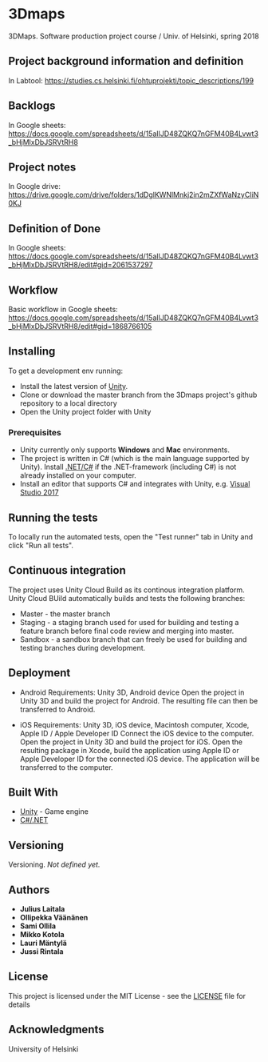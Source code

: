 # 3Dmaps
3DMaps. Software production project course / Univ. of Helsinki, spring 2018

## Project background information and definition

In Labtool: https://studies.cs.helsinki.fi/ohtuprojekti/topic_descriptions/199

## Backlogs

In Google sheets: https://docs.google.com/spreadsheets/d/15aIlJD48ZQKQ7nGFM40B4Lvwt3_bHjMlxDbJSRVtRH8

## Project notes

In Google drive: https://drive.google.com/drive/folders/1dDglKWNlMnkj2in2mZXfWaNzyCIiN0KJ

## Definition of Done

In Google sheets: https://docs.google.com/spreadsheets/d/15aIlJD48ZQKQ7nGFM40B4Lvwt3_bHjMlxDbJSRVtRH8/edit#gid=2061537297

## Workflow
Basic workflow in Google sheets: https://docs.google.com/spreadsheets/d/15aIlJD48ZQKQ7nGFM40B4Lvwt3_bHjMlxDbJSRVtRH8/edit#gid=1868766105

## Installing

To get a development env running:
* Install the latest version of [Unity](https://unity3d.com/get-unity/download).
* Clone or download the master branch from the 3Dmaps project's github repository to a local directory
* Open the Unity project folder with Unity

### Prerequisites

* Unity currently only supports **Windows** and **Mac** environments.
* The project is written in C# (which is the main language supported by Unity). Install [.NET/C#](https://www.microsoft.com/net/download/) if the .NET-framework (including C#) is not already installed on your computer.
* Install an editor that supports C# and integrates with Unity, e.g. [Visual Studio 2017](https://www.microsoft.com/fi-fi/store/b/visualstudio)

## Running the tests

To locally run the automated tests, open the "Test runner" tab in Unity and click "Run all tests".

## Continuous integration

The project uses Unity Cloud Build as its continous integration platform. Unity Cloud BUild automatically builds and tests the following branches:
* Master - the master branch
* Staging - a staging branch used for used for building and testing a feature branch before final code review and merging into master.
* Sandbox - a sandbox branch that can freely be used for building and testing branches during development.

## Deployment

* Android
Requirements: Unity 3D, Android device
Open the project in Unity 3D and build the project for Android. The resulting file can then be transferred to Android.

* iOS
Requirements: Unity 3D, iOS device, Macintosh computer, Xcode, Apple ID / Apple Developer ID
Connect the iOS device to the computer. Open the project in Unity 3D and build the project for iOS. Open the resulting package in Xcode, build the application using Apple ID or Apple Developer ID for the connected iOS device. The application will be transferred to the computer.



## Built With

* [Unity](https://unity3d.com/) - Game engine
* [C#/.NET](https://www.microsoft.com/net/)

## Versioning

Versioning. *Not defined yet.*

## Authors

* **Julius Laitala**
* **Ollipekka Väänänen**
* **Sami Ollila**
* **Mikko Kotola**
* **Lauri Mäntylä**
* **Jussi Rintala**

## License

This project is licensed under the MIT License - see the [LICENSE](LICENSE) file for details

## Acknowledgments
University of Helsinki
